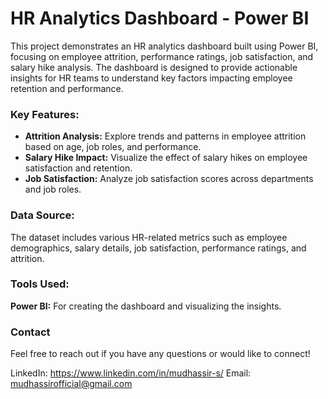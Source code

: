 # **HR Analytics Dashboard - Power BI**
This project demonstrates an HR analytics dashboard built using Power BI, focusing on employee attrition, performance ratings, job satisfaction, and salary hike analysis. The dashboard is designed to provide actionable insights for HR teams to understand key factors impacting employee retention and performance.

### **Key Features:**
* **Attrition Analysis:** Explore trends and patterns in employee attrition based on age, job roles, and performance.
* **Salary Hike Impact:** Visualize the effect of salary hikes on employee satisfaction and retention.
* **Job Satisfaction:** Analyze job satisfaction scores across departments and job roles.

### **Data Source:**
The dataset includes various HR-related metrics such as employee demographics, salary details, job satisfaction, performance ratings, and attrition.

### **Tools Used:**
**Power BI:** For creating the dashboard and visualizing the insights.

### Contact
Feel free to reach out if you have any questions or would like to connect!

LinkedIn: https://www.linkedin.com/in/mudhassir-s/
Email: mudhassirofficial@gmail.com
